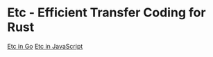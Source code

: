 # Etc - Efficient Transfer Coding for Rust

[Etc in Go](https://github.com/superp00t/etc)
[Etc in JavaScript](https://github.com/superp00t/etc-js)

